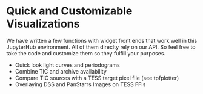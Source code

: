 # Quick and Customizable Visualizations

We have written a few functions with widget front ends that work well in this JupyterHub environment. All of them direclty rely on our API. So feel free to take the code and customize them so they fulfill your purposes.


* Quick look light curves and periodograms
* Combine TIC and archive availability
* Compare TIC sources with a TESS target pixel file (see tpfplotter)
* Overlaying DSS and PanStarrs Images on TESS FFIs